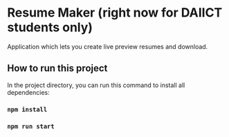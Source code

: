 # Resume Maker (right now for DAIICT students only)

Application which lets you create live preview resumes and download.

## How to run this project

In the project directory, you can run this command to install all dependencies:

### `npm install`
### `npm run start`